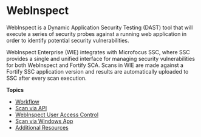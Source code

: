 # WebInspect

WebInspect is a Dynamic Application Security Testing (DAST) tool that will execute a series of security probes against a running web application in order to identify potential security vulnerabilities.

WebInspect Enterprise (WIE) integrates with Microfocus SSC, where SSC provides a single and unified interface for managing security vulnerabilities for both WebInspect and Fortify SCA. Scans in WIE are made against a Fortify SSC application version and results are automatically uploaded to SSC after every scan execution.


**Topics**  

- [Workflow](webinspect-workflow)
- [Scan via API](webinspect-scan-via-api)
- [WebInspect User Access Control](webinspect-user-access-control)
- [Scan via Windows App](webinspect-scan-via-windows-app)
- [Additional Resources](webinspect-additional-resources)